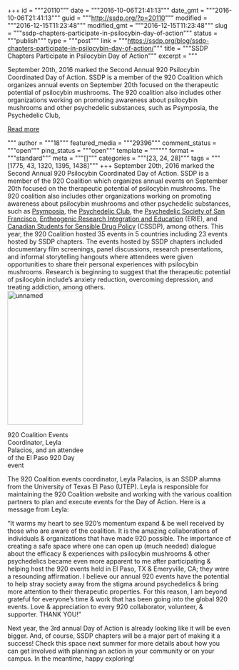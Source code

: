 +++
id = """20110"""
date = """2016-10-06T21:41:13"""
date_gmt = """2016-10-06T21:41:13"""
guid = """http://ssdp.org/?p=20110"""
modified = """2016-12-15T11:23:48"""
modified_gmt = """2016-12-15T11:23:48"""
slug = """ssdp-chapters-participate-in-psilocybin-day-of-action"""
status = """publish"""
type = """post"""
link = """https://ssdp.org/blog/ssdp-chapters-participate-in-psilocybin-day-of-action/"""
title = """SSDP Chapters Participate in Psilocybin Day of Action"""
excerpt = """<p>September 20th, 2016 marked the Second Annual 920 Psilocybin Coordinated Day of Action. SSDP is a member of the 920 Coalition which organizes annual events on September 20th focused on the therapeutic potential of psilocybin mushrooms. The 920 coalition also includes other organizations working on promoting awareness about psilocybin mushrooms and other psychedelic substances, such as Psymposia, the Psychedelic Club,</p>
<div class="h10"></div>
<p><a class="more-link2 flat" href="https://ssdp.org/blog/ssdp-chapters-participate-in-psilocybin-day-of-action/">Read more</a></p>
"""
author = """18"""
featured_media = """29396"""
comment_status = """open"""
ping_status = """open"""
template = """"""
format = """standard"""
meta = """[]"""
categories = """[23, 24, 28]"""
tags = """[1775, 43, 1320, 1395, 1438]"""
+++
<span style="font-weight: 400;">September 20th, 2016 marked the Second Annual 920 Psilocybin Coordinated Day of Action. SSDP is a member of the 920 Coalition which organizes annual events on September 20th focused on the therapeutic potential of psilocybin mushrooms. The 920 coalition also includes other organizations working on promoting awareness about psilocybin mushrooms and other psychedelic substances, such as </span><a href="http://www.psymposia.com/"><span style="font-weight: 400;">Psymposia</span></a><span style="font-weight: 400;">, the </span><a href="http://www.psychedeliclub.com/index.html"><span style="font-weight: 400;">Psychedelic Club</span></a><span style="font-weight: 400;">, the </span><a href="http://www.meetup.com/psychedelics/"><span style="font-weight: 400;">Psychedelic Society of San Francisco</span></a><span style="font-weight: 400;">, </span><a href="https://www.erievision.org/"><span style="font-weight: 400;">Entheogenic Research Integration and Education</span></a><span style="font-weight: 400;"> (ERIE), and </span><a href="http://cssdp.org/"><span style="font-weight: 400;">Canadian Students for Sensible Drug Policy</span></a><span style="font-weight: 400;"> (CSSDP), among others. This year, the 920 Coalition hosted 35 events in 5 countries including 23 events hosted by SSDP chapters. The events hosted by SSDP chapters included documentary film screenings, panel discussions, research presentations, and informal storytelling hangouts where attendees were given opportunities to share their personal experiences with psilocybin mushrooms. Research is beginning to suggest that the therapeutic potential of psilocybin include&#8217;s anxiety reduction, overcoming depression, and treating addiction, among others.</span>

<div id="attachment_20111" style="width: 179px" class="wp-caption alignleft"><a href="/assets/unnamed-4.jpg"><img class="wp-image-20111 size-medium" src="http://ssdp.org/assets/unnamed-4-169x300.jpg" alt="unnamed" width="169" height="300" /></a><p class="wp-caption-text">920 Coalition Events Coordinator, Leyla Palacios, and an attendee of the El Paso 920 Day event</p></div>

<span style="font-weight: 400;">The 920 Coalition events coordinator, Leyla Palacios, is an SSDP alumna from the University of Texas El Paso (UTEP). Leyla is responsible for maintaining the 920 Coalition website and working with the various coalition partners to plan and execute events for the Day of Action. Here is a message from Leyla:</span><span style="font-weight: 400;">
</span>

<span style="font-weight: 400;">“</span><span style="font-weight: 400;">It warms my heart to see 920&#8217;s momentum expand &amp; be well received by those who are aware of the coalition. It is the amazing collaborations of individuals &amp; organizations that have made 920 possible. The importance of creating a safe space where one can open up (much needed) dialogue about the efficacy &amp; experiences with psilocybin mushrooms &amp; other psychedelics became even more apparent to me after participating &amp; helping host the 920 events held in El Paso, TX &amp; Emeryville, CA; they were a resounding affirmation. I believe our annual 920 events have the potential to help stray society away from the stigma around psychedelics &amp; bring more attention to their therapeutic properties. For this reason, I am beyond grateful for everyone&#8217;s time &amp; work that has been going into the global 920 events. Love &amp; appreciation to every 920 collaborator, volunteer, &amp; supporter. THANK YOU!”</span>

<span style="font-weight: 400;">Next year, the 3rd annual Day of Action is already looking like it will be even bigger. And, of course, SSDP chapters will be a major part of making it a success! Check this space next summer for more details about how you can get involved with planning an action in your community or on your campus. In the meantime, happy exploring!</span>
